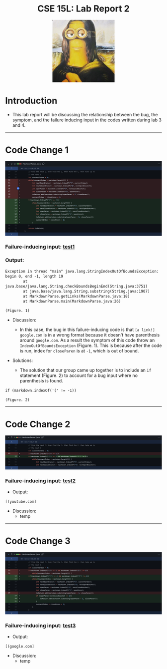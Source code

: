 <p align="center">
    <h1 align="center">CSE 15L: Lab Report 2</h1>
</p>

<p align="center">
  <img width="200" height="200" src= "lol.JPG">
</p>

# Introduction

* This lab report will be discussing the relationship between the bug, the symptom, and the failure inducing input in the codes written during lab 3 and 4. 

---

# Code Change 1

![image](sc1.png)

### Failure-inducing input: [test1](https://github.com/Quanzat/markdown-parse/blob/main/test1.md)

### Output:

```
Exception in thread "main" java.lang.StringIndexOutOfBoundsException: begin 0, end -1, length 19
        at java.base/java.lang.String.checkBoundsBeginEnd(String.java:3751)
        at java.base/java.lang.String.substring(String.java:1907)
        at MarkdownParse.getLinks(MarkdownParse.java:18)
        at MarkdownParse.main(MarkdownParse.java:26)
```
    (Figure. 1)

* Discussion:
    * In this case, the bug in this failure-inducing code is that `[a link!] google.com` is in a wrong format because it doesn't have parenthesis around `google.com`. As a result the symptom of this code throw an `IndexOutOfBoundsException` (Figure. 1). This is because after the code is run, index for `closeParen` is at `-1`, which is out of bound. 

* Solutions:
    * The solution that our group came up together is to include an `if` statement (Figure. 2) to account for a bug input where no parenthesis is found.

```
if (markdown.indexOf('(' != -1)) 
```
    (Figure. 2)

---
# Code Change 2

![image](sc2.png)

### Failure-inducing input: [test2](https://github.com/Quanzat/markdown-parse/blob/main/test2.md)

* Output:

```
[(youtube.com]
```

* Discussion:
    * temp




---
# Code Change 3

![image](sc3.png)

### Failure-inducing input: [test3](https://github.com/Quanzat/markdown-parse/blob/main/test3.md)

* Output:

```
[(google.com]
```

* Discussion:
    * temp


